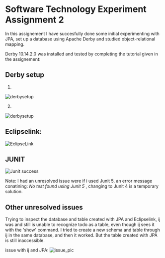 # Software Technology Experiment Assignment 2

In this assignement I have succesfully done some initial experimenting with JPA, set up a database using Apache Derby and studied object-relational mapping. 


Derby 10.14.2.0 was installed and tested by completing the tutorial given in the assignement:

## Derby setup

1.
![derbysetup](https://github.com/h181214/250_EXP_2/blob/master/pics/Skjermbilde%202020-09-02%20kl.%2000.54.11.png)

2.
![derbysetup](https://github.com/h181214/250_EXP_2/blob/master/pics/Skjermbilde%202020-09-02%20kl.%2001.10.20.png)

## Eclipselink:

![EclipseLink](https://github.com/h181214/250_EXP_2/blob/master/pics/Skjermbilde%202020-09-03%20kl.%2014.30.33.png)

## JUNIT

![Junit success](https://github.com/h181214/250_EXP_2/blob/master/pics/Skjermbilde%202020-09-04%20kl.%2013.44.54.png)

Note: I had an unresolved issue were if i used Junit 5, an error message conatining: <i> No test found using Junit 5 </i> , changing to Junit 4 is a temporary solution. 


## Other unresolved issues

Trying to inspect the database and table created with JPA and Eclipselink, ij was and still is unable to recognize todo as a table, even though ij sees it with the 'show' command. I tried to create a new schema and table through ij in the same database, and then it worked. But the table created with JPA is still inaccessible.

issue with ij and JPA:
![issue_pic](https://github.com/h181214/250_EXP_2/blob/master/pics/inspeksjon%20av%20db%20feil.png)
